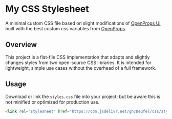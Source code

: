 # My CSS Stylesheet

A minimal custom CSS file based on slight modifications of [OpenProps UI](https://open-props-ui.netlify.app/) built with the best custom css variables from [OpenProps](https://open-props.style/).

## Overview

This project is a flat-file CSS implementation that adapts and slightly changes styles from two open-source CSS libraries. It is intended for lightweight, simple use cases without the overhead of a full framework.

## Usage

Download or link the `styles.css` file into your project; but be aware this is not minified or optimized for production use.

```html
<link rel="stylesheet" href="https://cdn.jsdelivr.net/gh/Deufel/css/styles.css">
```
